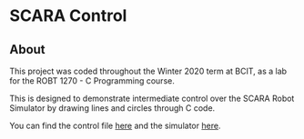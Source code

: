 # SCARA Control

## About

  This project was coded throughout the Winter 2020 term at BCIT, as a lab for the ROBT 1270 - C Programming course.

  This is designed to demonstrate intermediate control over the SCARA Robot Simulator by drawing lines and circles through C code.
  
  You can find the control file [here](https://github.com/marcusvkuhn/SCARA-Control/blob/master/Control/Lab10commandLine.cpp) 
  and the simulator [here](https://github.com/marcusvkuhn/SCARA-Control/blob/master/Simulator/ScaraRobotSimulator/ScaraRobotSimv3.exe).
